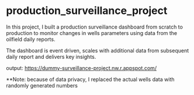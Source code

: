 # production_surveillance_project

In this project, I built a production surveillance dashboard from scratch to production to monitor changes in wells parameters using data from the oilfield daily reports.

The dashboard is event driven, scales with additional data from subsequent daily report and delivers key insights.

output: https://dummy-surveillance-project.nw.r.appspot.com/ 

**Note: because of data privacy, I replaced the actual wells data with randomly generated numbers
